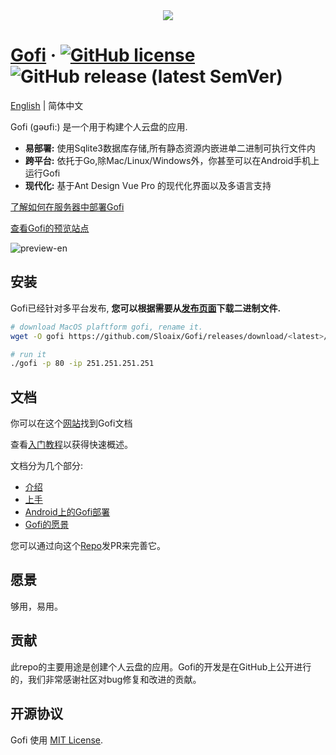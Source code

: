 <div align="center">
<img src="https://github.com/Sloaix/Gofi/blob/master/preview/logo-192x192.png?raw=true">
</div>

# [Gofi](https://gofi-doc.sloaix.com/en-US) &middot; [![GitHub license](https://img.shields.io/badge/license-MIT-blue.svg)](https://github.com/Sloaix/Gofi/blob/master/LICENSE) ![GitHub release (latest SemVer)](https://img.shields.io/github/v/release/Sloaix/Gofi)

[English](./README.md) | 简体中文

Gofi (gəʊfi:) 是一个用于构建个人云盘的应用.

* **易部署:** 使用Sqlite3数据库存储,所有静态资源内嵌进单二进制可执行文件内
* **跨平台:** 依托于Go,除Mac/Linux/Windows外，你甚至可以在Android手机上运行Gofi
* **现代化:** 基于Ant Design Vue Pro 的现代化界面以及多语言支持

[了解如何在服务器中部署Gofi](https://gofi-doc.sloaix.com/guide/getting-started)

[查看Gofi的预览站点](http://gofi.sloaix.com)

![preview-en](https://github.com/Sloaix/Gofi/blob/master/preview/preview-en.png?raw=true)

## 安装

Gofi已经针对多平台发布, **您可以根据需要从[发布页面](https://github.com/Sloaix/Gofi/releases)下载二进制文件.**

```bash
# download MacOS plaftform gofi, rename it.
wget -O gofi https://github.com/Sloaix/Gofi/releases/download/<latest>/gofi-<latest>-darwin-10.6-amd64

# run it
./gofi -p 80 -ip 251.251.251.251
```

## 文档

你可以在这个[网站](https://gofi-doc.sloaix.com/guide)找到Gofi文档 

查看[入门教程](https://gofi-doc.sloaix.com/guide/getting-started)以获得快速概述。

文档分为几个部分:

* [介绍](https://gofi-doc.sloaix.com/guide/)
* [上手](https://gofi-doc.sloaix.com/guide/getting-started)
* [Android上的Gofi部署](https://gofi-doc.sloaix.com/guide/run-on-android)
* [Gofi的愿景](https://gofi-doc.sloaix.com/guide/mission)

您可以通过向这个[Repo](https://github.com/Sloaix/Gofi-doc)发PR来完善它。

## 愿景
够用，易用。

## 贡献

此repo的主要用途是创建个人云盘的应用。Gofi的开发是在GitHub上公开进行的，我们非常感谢社区对bug修复和改进的贡献。

## 开源协议

Gofi 使用 [MIT License](./LICENSE).

